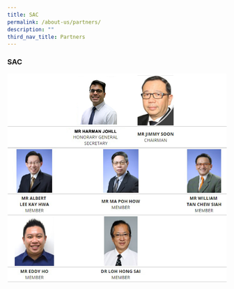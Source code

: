 ```yaml
---
title: SAC
permalink: /about-us/partners/
description: ""
third_nav_title: Partners
---
```

### **SAC**

![](/images/schooladvisorycommittee.jpg)